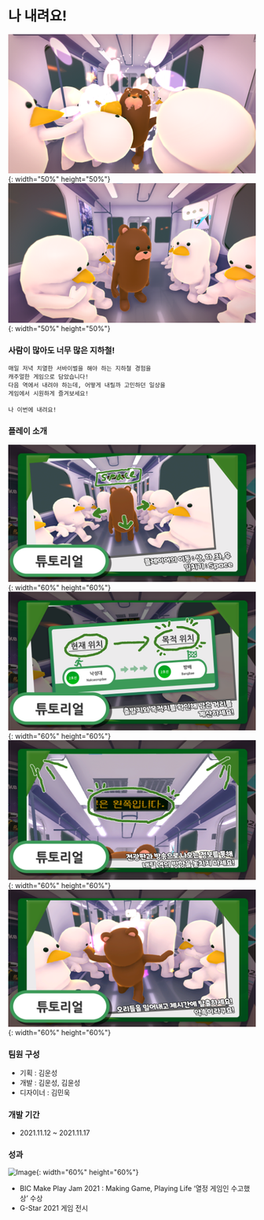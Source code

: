 # 나 내려요!

![Image](/GameScreenshot/GamePlay_1.png){: width="50%" height="50%"}
![Image](/GameScreenshot/GamePlay_2.png){: width="50%" height="50%"}

### 사람이 많아도 너무 많은 지하철!
```
매일 저녁 치열한 서바이벌을 해야 하는 지하철 경험을
캐주얼한 게임으로 담았습니다!
다음 역에서 내려야 하는데, 어떻게 내릴까 고민하던 일상을
게임에서 시원하게 즐겨보세요!

나 이번에 내려요!
```

### 플레이 소개
![Image](/GameScreenshot/Tutorial_1.png){: width="60%" height="60%"}
![Image](/GameScreenshot/Tutorial_2.png){: width="60%" height="60%"}
![Image](/GameScreenshot/Tutorial_3.png){: width="60%" height="60%"}
![Image](/GameScreenshot/Tutorial_4.png){: width="60%" height="60%"}

### 팀원 구성
- 기획 : 김운성
- 개발 : 김운성, 김윤성
- 디자이너 : 김민욱

### 개발 기간
- 2021.11.12 ~ 2021.11.17

### 성과
![Image](/GameScreenshot/G-star_1.jpeg){: width="60%" height="60%"}
- BIC Make Play Jam 2021 : Making Game, Playing Life ‘열정 게임인 수고했상’ 수상
- G-Star 2021 게임 전시


